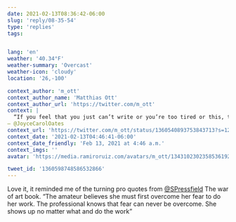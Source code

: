 ```yaml
---
date: 2021-02-13T08:36:42-06:00
slug: 'reply/08-35-54'
type: 'replies'
tags:


lang: 'en'
weather: '40.34°F'
weather-summary: 'Overcast'
weather-icon: 'cloudy'
location: '26,-100'

context_author: 'm_ott'
context_author_name: 'Matthias Ott'
context_author_url: 'https://twitter.com/m_ott'
context: |
  “If you feel that you just can’t write or you’re too tired or this, that, and the other, just stop thinking about it, and go and work. Life doesn’t have to be so overthought. You don’t have to wait to be inspired. Just start working.”
– @JoyceCarolOates
context_url: 'https://twitter.com/m_ott/status/1360540893753843713?s=12'
context_date: '2021-02-13T04:46:41-06:00'
context_date_friendly: 'Feb 13, 2021 at 4:46 a.m.'
context_imgs: ''
avatar: 'https://media.ramiroruiz.com/avatars/m_ott/1343102302358536192/xdtCGwSB_bigger.jpg'

tweet_id: '1360598748586532866'
---
```

‪Love it, it reminded me of the turning pro quotes from [@SPressfield](https://twitter.com/@SPressfield) The war of art book.‬
‪“The amateur believes she must first overcome her fear to do her work. The professional knows that fear can never be overcome. She shows up no matter what and do the work”‬
